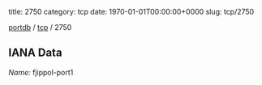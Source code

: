 title: 2750
category: tcp
date: 1970-01-01T00:00:00+0000
slug: tcp/2750

[portdb](/) / [tcp](/category/tcp.html) / 2750


## IANA Data

_Name:_ fjippol-port1


